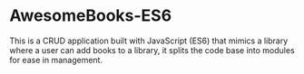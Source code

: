# AwesomeBooks-ES6
This is a CRUD application built with JavaScript (ES6) that mimics a library where a user can add books to a library, it splits the code base into  modules for ease in management.
